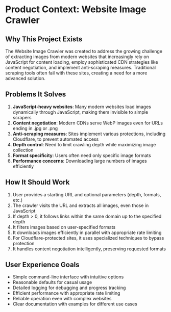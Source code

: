 # Product Context: Website Image Crawler

## Why This Project Exists
The Website Image Crawler was created to address the growing challenge of extracting images from modern websites that increasingly rely on JavaScript for content loading, employ sophisticated CDN strategies like content negotiation, and implement anti-scraping measures. Traditional scraping tools often fail with these sites, creating a need for a more advanced solution.

## Problems It Solves
1. **JavaScript-heavy websites**: Many modern websites load images dynamically through JavaScript, making them invisible to simple scrapers
2. **Content negotiation**: Modern CDNs serve WebP images even for URLs ending in .jpg or .png
3. **Anti-scraping measures**: Sites implement various protections, including Cloudflare, to prevent automated access
4. **Depth control**: Need to limit crawling depth while maximizing image collection
5. **Format specificity**: Users often need only specific image formats
6. **Performance concerns**: Downloading large numbers of images efficiently

## How It Should Work
1. User provides a starting URL and optional parameters (depth, formats, etc.)
2. The crawler visits the URL and extracts all images, even those in JavaScript
3. If depth > 0, it follows links within the same domain up to the specified depth
4. It filters images based on user-specified formats
5. It downloads images efficiently in parallel with appropriate rate limiting
6. For Cloudflare-protected sites, it uses specialized techniques to bypass protection
7. It handles content negotiation intelligently, preserving requested formats

## User Experience Goals
- Simple command-line interface with intuitive options
- Reasonable defaults for casual usage
- Detailed logging for debugging and progress tracking
- Efficient performance with appropriate rate limiting
- Reliable operation even with complex websites
- Clear documentation with examples for different use cases
